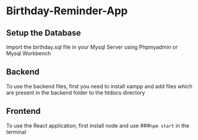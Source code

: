 # Birthday-Reminder-App

## Setup the Database

Import the birthday.sql file in your Mysql Server using Phpmyadmin or Mysql Workbench

## Backend 

To use the backend files, first you need to install xampp and add files which are present in the backend folder to the htdocs directory

## Frontend

To use the React application, first install node and use ###```npm start``` in the terminal

